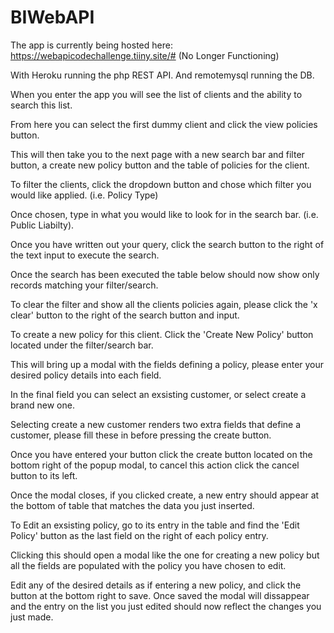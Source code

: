 # BIWebAPI

The app is currently being hosted here: https://webapicodechallenge.tiiny.site/# (No Longer Functioning)

With Heroku running the php REST API. And remotemysql running the DB.

When you enter the app you will see the list of clients and the ability to search this list.

From here you can select the first dummy client and click the view policies button.

This will then take you to the next page with a new search bar and filter button, a create new policy button and the table of policies for the client.

To filter the clients, click the dropdown button and chose which filter you would like applied. (i.e. Policy Type)

Once chosen, type in what you would like to look for in the search bar. (i.e. Public Liabilty).

Once you have written out your query, click the search button to the right of the text input to execute the search.

Once the search has been executed the table below should now show only records matching your filter/search.

To clear the filter and show all the clients policies again, please click the 'x clear' button to the right of the search button and input.

To create a new policy for this client. Click the 'Create New Policy' button located under the filter/search bar.

This will bring up a modal with the fields defining a policy, please enter your desired policy details into each field.

In the final field you can select an exsisting customer, or select create a brand new one.

Selecting create a new customer renders two extra fields that define a customer, please fill these in before pressing the create button.

Once you have entered your button click the create button located on the bottom right of the popup modal, to cancel this action click the cancel button to its left.

Once the modal closes, if you clicked create, a new entry should appear at the bottom of table that matches the data you just inserted.

To Edit an exsisting policy, go to its entry in the table and find the 'Edit Policy' button as the last field on the right of each policy entry.

Clicking this should open a modal like the one for creating a new policy but all the fields are populated with the policy you have chosen to edit.

Edit any of the desired details as if entering a new policy, and click the button at the bottom right to save. Once saved the modal will dissappear and the entry on the list you just edited should now reflect the changes you just made.
